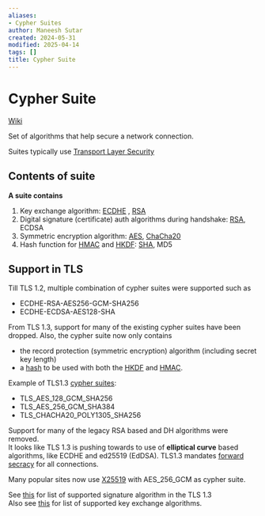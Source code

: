 ```yaml
---
aliases:
- Cypher Suites
author: Maneesh Sutar
created: 2024-05-31
modified: 2025-04-14
tags: []
title: Cypher Suite
---
```


# Cypher Suite

[Wiki](https://en.wikipedia.org/wiki/Cipher_suite)

Set of algorithms that help secure a network connection.

Suites typically use [Transport Layer Security](https://en.wikipedia.org/wiki/Transport_Layer_Security "Transport Layer Security")

## Contents of suite

**A suite contains**

1. Key exchange algorithm: [ECDHE](elliptical_curve_crypto.md#ECDH) , [RSA](rsa.md)
1. Digital signature (certificate) auth algorithms during handshake: [RSA](rsa.md), ECDSA
1. Symmetric encryption algorithm: [AES](aes.md), [ChaCha20](chacha.md)
1. Hash function for [HMAC](hashing.md#HMAC) and [HKDF](hashing.md#HKDF): [SHA](sha.md), MD5

## Support in TLS

Till TLS 1.2, multiple combination of cypher suites were supported such as

* ECDHE-RSA-AES256-GCM-SHA256
* ECDHE-ECDSA-AES128-SHA

From TLS 1.3, support for many of the existing cypher suites have been dropped. Also, the cypher suite now only contains

* the record protection (symmetric encryption) algorithm (including secret key length)
* a [hash](hashing.md) to be used with both the [HKDF](hashing.md#HKDF) and [HMAC](hashing.md#HMAC).

Example of TLS1.3 [cypher suites](https://datatracker.ietf.org/doc/html/rfc8446#appendix-B.4):

* TLS_AES_128_GCM_SHA256
* TLS_AES_256_GCM_SHA384
* TLS_CHACHA20_POLY1305_SHA256

Support for many of the legacy RSA based and DH algorithms were removed.  
It looks like TLS 1.3 is pushing towards to use of **elliptical curve** based algorithms, like ECDHE and ed25519 (EdDSA). TLS1.3 mandates [forward secracy](forward_secracy.md) for all connections.

Many popular sites now use [X25519](https://en.wikipedia.org/wiki/Curve25519) with AES_256_GCM as cypher suite.

See [this](https://datatracker.ietf.org/doc/html/rfc8446#section-4.2.3) for list of supported signature algorithm in the TLS 1.3  
Also see [this](https://datatracker.ietf.org/doc/html/rfc8446#section-4.2.7) for list of supported key exchange algorithms.
